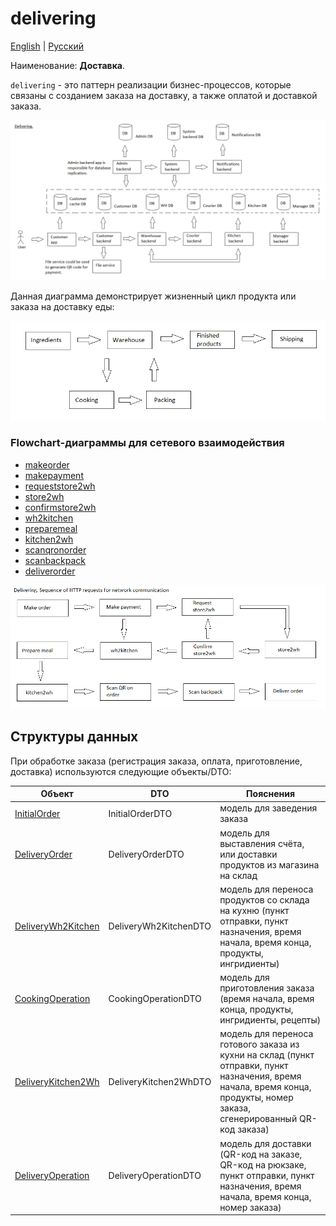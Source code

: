 # delivering

[English](README.md) | [Русский](README.ru.md)

Наименование: **Доставка**.

`delivering` - это паттерн реализации бизнес-процессов, которые связаны с созданием заказа на доставку, а также оплатой и доставкой заказа. 

![delivering_overall](../../img/processpatterns/delivering_overall.png)

Данная диаграмма демонстрирует жизненный цикл продукта или заказа на доставку еды:

![productlifecycle](../../img/productlifecycle.png)

### Flowchart-диаграммы для сетевого взаимодействия

- [makeorder](makeorder.ru.md)
- [makepayment](makepayment.ru.md)
- [requeststore2wh](requeststore2wh.ru.md)
- [store2wh](store2wh.ru.md)
- [confirmstore2wh](confirmstore2wh.ru.md)
- [wh2kitchen](wh2kitchen.ru.md)
- [preparemeal](preparemeal.ru.md)
- [kitchen2wh](kitchen2wh.ru.md)
- [scanqronorder](scanqronorder.ru.md)
- [scanbackpack](scanbackpack.ru.md)
- [deliverorder](deliverorder.ru.md)

![overall.delivering](../../img/flowcharts/overall.delivering.png)

## Структуры данных

При обработке заказа (регистрация заказа, оплата, приготовление, доставка) используются следующие объекты/DTO:

| Объект | DTO | Пояснения |
| --- | ---- | --- |
| [InitialOrder](../../models/Orders/InitialOrder.cs) | InitialOrderDTO | модель для заведения заказа |
| [DeliveryOrder](https://github.com/alexeysp11/workflow-lib/blob/main/src/Models/Business/BusinessDocuments/DeliveryOrder.cs) | DeliveryOrderDTO  | модель для выставления счёта, или доставки продуктов из магазина на склад |
| [DeliveryWh2Kitchen](../../models/Orders/DeliveryWh2Kitchen.cs) | DeliveryWh2KitchenDTO | модель для переноса продуктов со склада на кухню (пункт отправки, пункт назначения, время начала, время конца, продукты, ингридиенты) |
| [CookingOperation](https://github.com/alexeysp11/workflow-lib/blob/main/src/Models/Business/Products/CookingOperation.cs) | CookingOperationDTO | модель для приготовления заказа (время начала, время конца, продукты, ингридиенты, рецепты) |
| [DeliveryKitchen2Wh](../../models/Orders/DeliveryKitchen2Wh.cs) | DeliveryKitchen2WhDTO | модель для переноса готового заказа из кухни на склад (пункт отправки, пункт назначения, время начала, время конца, продукты, номер заказа, сгенерированный QR-код заказа) |
| [DeliveryOperation](https://github.com/alexeysp11/workflow-lib/blob/main/src/Models/Business/Delivery/DeliveryOperation.cs) | DeliveryOperationDTO  | модель для доставки (QR-код на заказе, QR-код на рюкзаке, пункт отправки, пункт назначения, время начала, время конца, номер заказа) |
